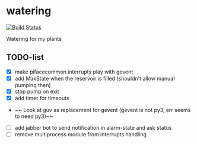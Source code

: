 # watering

[![Build Status](https://travis-ci.org/kampfschlaefer/watering.svg?branch=master)](https://travis-ci.org/kampfschlaefer/watering)

Watering for my plants

## TODO-list

- [x] make pifacecommon.interrupts play with gevent
- [x] add MaxState when the reservoir is filled (shouldn't allow manual pumping then)
- [x] stop pump on exit
- [x] add timer for timeouts
- ~~ Look at guv as replacement for gevent (gevent is not py3, err seems to need py3)~~
- [ ] add jabber bot to send notification in alarm-state and ask status
- [ ] remove multiprocess module from interrupts handling
